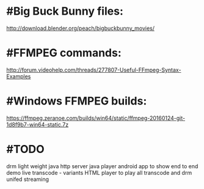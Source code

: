 #Big Buck Bunny files:
============================
http://download.blender.org/peach/bigbuckbunny_movies/

#FFMPEG commands:
=====================
http://forum.videohelp.com/threads/277807-Useful-FFmpeg-Syntax-Examples

#Windows FFMPEG builds:
=============================
https://ffmpeg.zeranoe.com/builds/win64/static/ffmpeg-20160124-git-1d8f9b7-win64-static.7z

#TODO
======
drm
light weight java http server
java player
android app to show end to end demo
live
transcode - variants
HTML player to play all transcode and drm
unifed streaming
